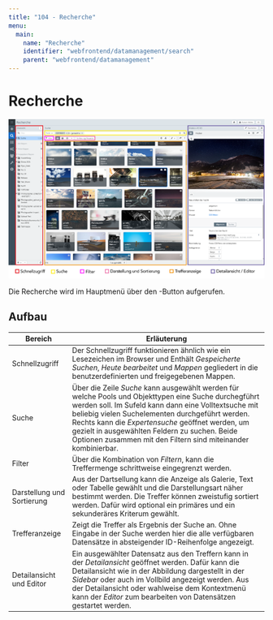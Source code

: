 ```yaml
---
title: "104 - Recherche"
menu:
  main:
    name: "Recherche"
    identifier: "webfrontend/datamanagement/search"
    parent: "webfrontend/datamanagement"
---
```

# Recherche

![](search_structure.png)

Die Recherche wird im Hauptmenü über den  <i class="fa fa-search" aria-hidden="true"></i>-Button aufgerufen.

## Aufbau

|Bereich|Erläuterung|
|---|---|
|Schnellzugriff|Der Schnellzugriff funktionieren ähnlich wie ein Lesezeichen im Browser und Enthält *Gespeicherte Suchen*, *Heute bearbeitet* und *Mappen* gegliedert in die benutzerdefinierten und freigegebenen Mappen.|
|Suche|Über die Zeile *Suche* kann ausgewählt werden für welche Pools und Objekttypen eine Suche durchegführt werden soll. Im Sufeld kann dann eine Volltextsuche mit beliebig vielen Suchelementen durchgeführt werden. Rechts kann die *Expertensuche* geöffnet werden, um gezielt in ausgewählten Feldern zu suchen. Beide Optionen zusammen mit den Filtern sind miteinander kombinierbar.|
|Filter| Über die Kombination von *Filtern*, kann die Treffermenge schrittweise eingegrenzt werden. |
|Darstellung und Sortierung|Aus der Dartsellung kann die Anzeige als Galerie, Text oder Tabelle gewählt und die Darstellungsart näher bestimmt werden. Die Treffer können zweistufig sortiert werden. Dafür wird optional ein primäres und ein sekunderäres Kriterum gewählt.|
|Trefferanzeige|Zeigt die Treffer als Ergebnis der Suche an. Ohne Eingabe in der Suche werden hier die alle verfügbaren Datensätze in absteigender ID-Reihenfolge angezeigt.|
|Detailansicht und Editor| Ein ausgewählter Datensatz aus den Treffern kann in der *Detailansicht* geöffnet werden. Dafür kann die Detailansicht wie in der Abbildung dargestellt in der *Sidebar* oder auch im Vollbild angezeigt werden. Aus der Detailansicht oder wahlweise dem Kontextmenü kann der *Editor* zum bearbeiten von Datensätzen gestartet werden. |
